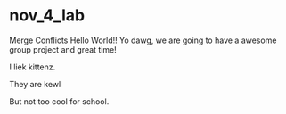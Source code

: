 # nov_4_lab
Merge Conflicts
Hello World!!
Yo dawg, we are going to have a awesome group project and great time!  

I liek kittenz.

They are kewl

But not too cool for school.
